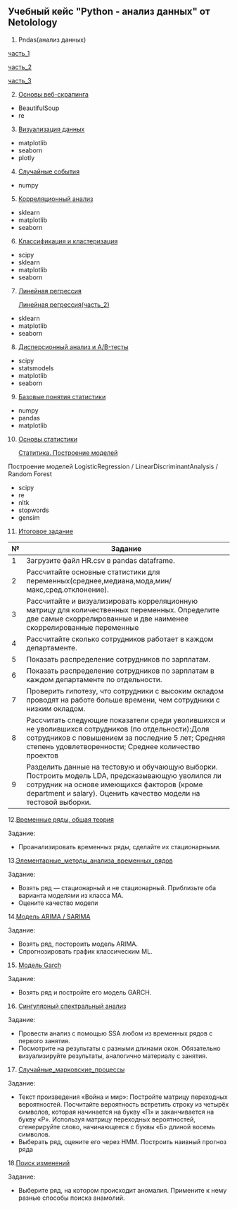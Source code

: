 ## Учебный кейс "Python - анализ данных" от Netolology 

1. Pndas(анализ данных)
   
[часть_1](https://github.com/AV-Gorshkov/Python_netology/blob/main/PY_Pndas(%D0%BE%D1%81%D0%BD%D0%BE%D0%B2%D1%8B_%D1%87%D0%B0%D1%81%D1%82%D1%8C1).ipynb)

[часть_2](https://github.com/AV-Gorshkov/Python_netology/blob/main/PY_Pandas(%D0%BE%D1%81%D0%BD%D0%BE%D0%B2%D1%8B_%D1%87%D0%B0%D1%81%D1%82%D1%8C_2).ipynb)

[часть_3](https://github.com/AV-Gorshkov/Python_netology/blob/main/PY_Pandas(%D0%BE%D1%81%D0%BD%D0%BE%D0%B2%D1%8B_%D1%87%D0%B0%D1%81%D1%82%D1%8C_3).ipynb)


2. [Основы веб-скрапинга](https://github.com/AV-Gorshkov/Python_netology/blob/main/PY_%D0%9E%D1%81%D0%BD%D0%BE%D0%B2%D1%8B_%D0%B2%D0%B5%D0%B1-%D1%81%D0%BA%D1%80%D0%B0%D0%BF%D0%B8%D0%BD%D0%B3%D0%B0.ipynb)
- BeautifulSoup
- re


3. [Визуализация данных](https://github.com/AV-Gorshkov/Python_netology/blob/main/PY_%D0%92%D0%B8%D0%B7%D1%83%D0%B0%D0%BB%D0%B8%D0%B7%D0%B0%D1%86%D0%B8%D1%8F_%D0%B4%D0%B0%D0%BD%D0%BD%D1%8B%D1%85.ipynb)
- matplotlib
- seaborn
- plotly


4. [Случайные события](https://github.com/AV-Gorshkov/Python_netology/blob/main/PY_c%D0%BB%D1%83%D1%87%D0%B0%D0%B9%D0%BD%D1%8B%D0%B5_%D1%81%D0%BE%D0%B1%D1%8B%D1%82%D0%B8%D1%8F.ipynb)
- numpy


5. [Корреляционный анализ](https://github.com/AV-Gorshkov/Python_netology/blob/main/PY_%D0%9A%D0%BE%D1%80%D1%80%D0%B5%D0%BB%D1%8F%D1%86%D0%B8%D1%8F_%D0%B8_%D0%BA%D0%BE%D1%80%D1%80%D0%B5%D0%BB%D1%8F%D1%86%D0%B8%D0%BE%D0%BD%D0%BD%D1%8B%D0%B9_%D0%B0%D0%BD%D0%B0%D0%BB%D0%B8%D0%B7.ipynb)
- sklearn
- matplotlib
- seaborn


6. [Классификация и кластеризация](https://github.com/AV-Gorshkov/Python_netology/blob/main/PY_%D0%BA%D0%BB%D0%B0%D1%81%D1%81%D0%B8%D1%84%D0%B8%D0%BA%D0%B0%D1%86%D0%B8%D1%8F_%D0%BA%D0%BB%D0%B0%D1%81%D1%82%D0%B5%D1%80%D0%B8%D0%B7%D0%B0%D1%86%D0%B8%D1%8F.ipynb)
- scipy
- sklearn
- matplotlib
- seaborn

7. [Линейная регрессия](https://github.com/AV-Gorshkov/Python_netology/blob/main/PY_%D0%BB%D0%B8%D0%BD%D0%B5%D0%B9%D0%BD%D0%B0%D1%8F_%D1%80%D0%B5%D0%B3%D1%80%D0%B5%D1%81%D1%81%D0%B8%D1%8F.ipynb)

   [Линейная регрессия(часть_2)](https://github.com/AV-Gorshkov/Python_netology/blob/main/PY_%D0%BB%D0%B8%D0%BD%D0%B5%D0%B9%D0%BD%D0%B0%D1%8F_%D1%80%D0%B5%D0%B3%D1%80%D0%B5%D1%81%D1%81%D0%B8%D1%8F(%D1%87%D0%B0%D1%81%D1%82%D1%8C_2).ipynb)
- sklearn
- matplotlib
- seaborn


8. [Дисперсионный анализ и A/B-тесты](https://github.com/AV-Gorshkov/Python_netology/blob/main/PY_AB_Test.ipynb)
- scipy
- statsmodels
- matplotlib
- seaborn


9. [Базовые понятия статистики](https://github.com/AV-Gorshkov/Python_netology/blob/main/PY_%D0%91%D0%B0%D0%B7%D0%BE%D0%B2%D1%8B%D0%B5_%D0%BF%D0%BE%D0%BD%D1%8F%D1%82%D0%B8%D1%8F_%D1%81%D1%82%D0%B0%D1%82%D0%B8%D1%81%D1%82%D0%B8%D0%BA%D0%B8.ipynb)
- numpy
- pandas
- matplotlib

10. [Основы статистики](https://github.com/AV-Gorshkov/Python_netology/blob/main/PY_%D0%9E%D1%81%D0%BD%D0%BE%D0%B2%D1%8B_%D1%81%D1%82%D0%B0%D1%82%D0%B8%D1%81%D1%82%D0%B8%D0%BA%D0%B8.ipynb)

    [Статитика. Построение моделей](https://github.com/AV-Gorshkov/Python_netology/blob/main/PY_%D0%9A%D0%B5%D0%B9%D1%81_%D0%A1%D1%82%D0%B0%D0%B4%D0%B8.ipynb)

Построение моделей LogisticRegression / LinearDiscriminantAnalysis / Random Forest
- scipy
- re
- nltk
- stopwords
- gensim


11. [Итоговое задание](https://github.com/AV-Gorshkov/Python_netology/blob/main/PY_%D0%98%D1%82%D0%BE%D0%B3%D0%BE%D0%B2%D0%B0%D1%8F_%D1%80%D0%B0%D0%B1%D0%BE%D1%82%D0%B0.ipynb)

|№|Задание|
|-|-|
|1|Загрузите файл HR.csv в pandas dataframe.|
|2|Рассчитайте основные статистики для переменных(среднее,медиана,мода,мин/макс,сред.отклонение).|
|3|Рассчитайте и визуализировать корреляционную матрицу для количественных переменных. Определите две самые скоррелированные и две наименее скоррелированные переменные|
|4|Рассчитайте сколько сотрудников работает в каждом департаменте.|
|5|Показать распределение сотрудников по зарплатам.|
|6|Показать распределение сотрудников по зарплатам в каждом департаменте по отдельности.|
|7|Проверить гипотезу, что сотрудники с высоким окладом проводят на работе больше времени, чем сотрудники с низким окладом.|
|8|Рассчитать следующие показатели среди уволившихся и не уволившихся сотрудников (по отдельности):Доля сотрудников с повышением за последние 5 лет; Средняя степень удовлетворенности; Среднее количество проектов|
|9|Разделить данные на тестовую и обучающую выборки. Построить модель LDA, предсказывающую уволился ли сотрудник на основе имеющихся факторов (кроме department и salary). Оценить качество модели на тестовой выборки.|

12.[Временные ряды, общая теория](https://github.com/AV-Gorshkov/Python_netology/blob/main/PY_%D0%92%D1%80%D0%B5%D0%BC%D0%B5%D0%BD%D0%BD%D1%8B%D0%B5_%D1%80%D1%8F%D0%B4%D1%8B_%D0%BE%D0%B1%D1%89%D0%B0%D1%8F_%D1%82%D0%B5%D0%BE%D1%80%D0%B8%D1%8F.ipynb)

Задание:
 - Проанализировать временных ряды, сделайте их стационарными.

13.[Элементарные_методы_анализа_временных_рядов](https://github.com/AV-Gorshkov/Python_netology/blob/main/PY_%D0%AD%D0%BB%D0%B5%D0%BC%D0%B5%D0%BD%D1%82%D0%B0%D1%80%D0%BD%D1%8B%D0%B5_%D0%BC%D0%B5%D1%82%D0%BE%D0%B4%D1%8B_%D0%B0%D0%BD%D0%B0%D0%BB%D0%B8%D0%B7%D0%B0_%D0%B2%D1%80%D0%B5%D0%BC%D0%B5%D0%BD%D0%BD%D1%8B%D1%85_%D1%80%D1%8F%D0%B4%D0%BE%D0%B2.ipynb)

   Задание:
 - Возять ряд — стационарный и не стационарный. Приблизьте оба варианта моделями из класса MA.
 - Оцените качество модели

14.[Модель ARIMA / SARIMA](https://github.com/AV-Gorshkov/Python_netology/blob/main/PY_%D0%BC%D0%BE%D0%B4%D0%B5%D0%BB%D1%8C_ARIMA.ipynb)

   Задание:
 - Возять ряд, постороить модель ARIMA.
 - Cпрогнозировать график классическим ML.

15. [Модель Garch](https://github.com/AV-Gorshkov/Python_netology/blob/main/PY_garch.ipynb)

   Задание:
 - Возять ряд  и постройте его модель GARCH.

16. [Сингулярный спектральный анализ](https://github.com/AV-Gorshkov/Python_netology/blob/main/PY_ssa.ipynb)

   Задание:
- Провести анализ с помощью SSA любом из временных рядов с первого занятия.
- Посмотрите на результаты с разными длинами окон. Обязательно визуализируйте результаты, аналогично материалу с занятия.

17. [Случайные_марковские_процессы](https://github.com/AV-Gorshkov/Python_netology/blob/main/PY_%D0%A1%D0%BB%D1%83%D1%87%D0%B0%D0%B9%D0%BD%D1%8B%D0%B5_%D0%BC%D0%B0%D1%80%D0%BA%D0%BE%D0%B2%D1%81%D0%BA%D0%B8%D0%B5_%D0%BF%D1%80%D0%BE%D1%86%D0%B5%D1%81%D1%81%D1%8B.ipynb)

  Задание:
- Текст произведения «Война и мир»:
   Постройте матрицу переходных вероятностей.
   Посчитайте вероятность встретить строку из четырёх символов, которая начинается на букву «П» и заканчивается на букву «Р».
   Используя матрицу переходных вероятностей, сгенерируйте слово, начинающееся с буквы «Б» длиной восемь символов.
- Выберать ряд, оцените его через HMM. Построить наивный прогноз ряда

18.[Поиск изменений](https://github.com/AV-Gorshkov/Python_netology/blob/main/PY_10_%D0%9F%D0%BE%D0%B8%D1%81%D0%BA_%D0%B8%D0%B7%D0%BC%D0%B5%D0%BD%D0%B5%D0%BD%D0%B8%D0%B9.ipynb)

 Задание:
- Выберите ряд, на котором происходит аномалия. Примените к нему разные способы поиска анамолий.

